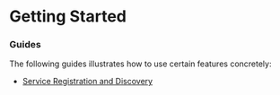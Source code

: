 # Getting Started

### Guides
The following guides illustrates how to use certain features concretely:

* [Service Registration and Discovery](https://spring.io/guides/gs/service-registration-and-discovery/)

